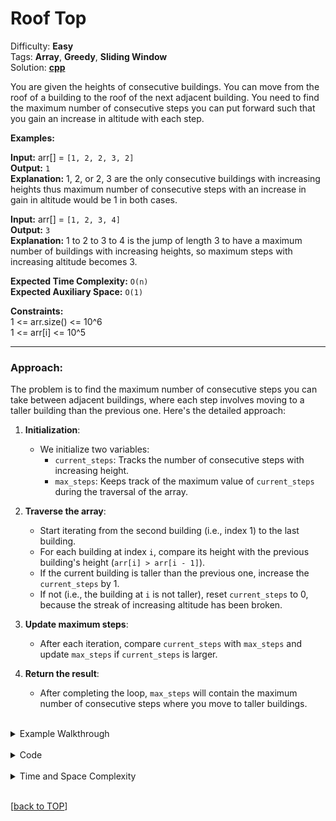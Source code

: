 # Roof Top

Difficulty: **Easy** <br>
Tags: **Array**, **Greedy**, **Sliding Window** <br>
Solution: **[cpp](roofTop.cpp)**

You are given the heights of consecutive buildings. You can move from the roof of a building to the roof of the next adjacent building. You need to find the maximum number of consecutive steps you can put forward such that you gain an increase in altitude with each step.

**Examples:**

**Input:** arr[] = `[1, 2, 2, 3, 2]` <br>
**Output:** `1` <br>
**Explanation:** 1, 2, or 2, 3 are the only consecutive buildings with increasing heights thus maximum number of consecutive steps with an increase in gain in altitude would be 1 in both cases.

**Input:** arr[] = `[1, 2, 3, 4]` <br>
**Output:** `3` <br>
**Explanation:** 1 to 2 to 3 to 4 is the jump of length 3 to have a maximum number of buildings with increasing heights, so maximum steps with increasing altitude becomes 3.

**Expected Time Complexity:** `O(n)`  
**Expected Auxiliary Space:** `O(1)`

**Constraints:**  
1 <= arr.size() <= 10^6  
1 <= arr[i] <= 10^5

---

### Approach:
The problem is to find the maximum number of consecutive steps you can take between adjacent buildings, where each step involves moving to a taller building than the previous one. Here's the detailed approach:

1. **Initialization**:
   - We initialize two variables: 
     - `current_steps`: Tracks the number of consecutive steps with increasing height.
     - `max_steps`: Keeps track of the maximum value of `current_steps` during the traversal of the array.
   
2. **Traverse the array**:
   - Start iterating from the second building (i.e., index 1) to the last building.
   - For each building at index `i`, compare its height with the previous building's height (`arr[i] > arr[i - 1]`).
   - If the current building is taller than the previous one, increase the `current_steps` by 1.
   - If not (i.e., the building at `i` is not taller), reset `current_steps` to 0, because the streak of increasing altitude has been broken.
   
3. **Update maximum steps**:
   - After each iteration, compare `current_steps` with `max_steps` and update `max_steps` if `current_steps` is larger.

4. **Return the result**:
   - After completing the loop, `max_steps` will contain the maximum number of consecutive steps where you move to taller buildings.

<br>
<details>
<summary>Example Walkthrough</summary>

#### Example 1:
Input: arr[] = `[1, 2, 2, 3, 2]`

- Start at index 1 (`arr[1] = 2`), compare with `arr[0] = 1`. Since 2 > 1, increment `current_steps` to 1.
- Move to index 2 (`arr[2] = 2`), compare with `arr[1] = 2`. Since 2 is not greater than 2, reset `current_steps` to 0.
- Move to index 3 (`arr[3] = 3`), compare with `arr[2] = 2`. Since 3 > 2, increment `current_steps` to 1.
- Move to index 4 (`arr[4] = 2`), compare with `arr[3] = 3`. Since 2 is not greater than 3, reset `current_steps` to 0.

Throughout this process, the maximum `current_steps` was 1, so the result is 1.

#### Example 2:
Input: arr[] = `[1, 2, 3, 4]`

- Start at index 1 (`arr[1] = 2`), compare with `arr[0] = 1`. Since 2 > 1, increment `current_steps` to 1.
- Move to index 2 (`arr[2] = 3`), compare with `arr[1] = 2`. Since 3 > 2, increment `current_steps` to 2.
- Move to index 3 (`arr[3] = 4`), compare with `arr[2] = 3`. Since 4 > 3, increment `current_steps` to 3.

The maximum consecutive steps is 3, so the result is 3.
</details>

<br>
<details>
<summary>Code</summary>

```cpp
int maxStep(vector<int>& arr) {
    int max_steps = 0;
    int current_steps = 0;
    
    // Loop through the array to find consecutive steps with increasing altitude
    for (int i = 1; i < arr.size(); i++) {
        if (arr[i] > arr[i - 1]) {
            current_steps++;  // If current building is taller, increment the step count
        } else {
            current_steps = 0;  // Reset if there's no increase in altitude
        }
        max_steps = max(max_steps, current_steps);  // Track the maximum steps
    }
    
    return max_steps;
}
```
</details>

<br>
<details>
<summary>Time and Space Complexity</summary>

- **Time Complexity**:  
  The algorithm traverses the input array once, so the time complexity is `O(n)`, where `n` is the size of the array.

- **Space Complexity**:  
  The algorithm only uses a few extra variables (`max_steps` and `current_steps`), so the space complexity is `O(1)` (constant space).
</details>

<br>

[[back to TOP](#roof-top)]